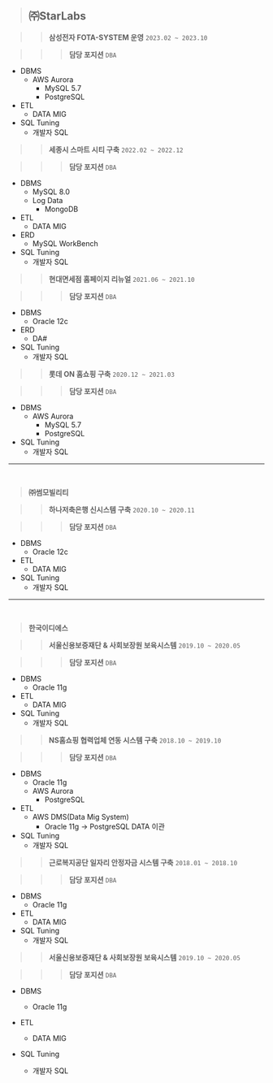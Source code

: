 > ## ㈜StarLabs

>   > **삼성전자 FOTA-SYSTEM 운영**                     `2023.02 ~ 2023.10`

>   >   > **담당 포지션** `DBA`

* DBMS
  - AWS Aurora
    + MySQL 5.7
    + PostgreSQL
* ETL
  - DATA MIG
* SQL Tuning
  - 개발자 SQL

>   > **세종시 스마트 시티 구축**                       `2022.02 ~ 2022.12`

>   >   > **담당 포지션** `DBA`

* DBMS
  - MySQL 8.0
  - Log Data
    + MongoDB
* ETL
  - DATA MIG
* ERD
  - MySQL WorkBench
* SQL Tuning
  - 개발자 SQL

>   > **현대면세점 홈페이지 리뉴얼**                    `2021.06 ~ 2021.10`

>   >   > **담당 포지션** `DBA`

* DBMS
  - Oracle 12c
* ERD
  - DA#
* SQL Tuning
  - 개발자 SQL

>   > **롯데 ON 홈쇼핑 구축**                           `2020.12 ~ 2021.03`

>   >   > **담당 포지션** `DBA`

* DBMS
  - AWS Aurora
    + MySQL 5.7
    + PostgreSQL
* SQL Tuning
  - 개발자 SQL

- - -

<br>

> **㈜썸모빌리티**

>   > **하나저축은행 신시스템 구축**                    `2020.10 ~ 2020.11`

>   >   > **담당 포지션** `DBA`

* DBMS
  - Oracle 12c
* ETL
  - DATA MIG
* SQL Tuning
  - 개발자 SQL

- - -

<br>

> **한국이디에스**

>   > **서울신용보증재단 & 사회보장원 보육시스템**      `2019.10 ~ 2020.05`

>   >   > **담당 포지션** `DBA`

* DBMS
  - Oracle 11g
* ETL
  - DATA MIG
* SQL Tuning
  - 개발자 SQL

>   > **NS홈쇼핑 협력업체 연동 시스템 구축**            `2018.10 ~ 2019.10`

>   >   > **담당 포지션** `DBA`

* DBMS
  - Oracle 11g
  - AWS Aurora
    + PostgreSQL
* ETL
  - AWS DMS(Data Mig System)
    + Oracle 11g -> PostgreSQL DATA 이관
* SQL Tuning
  - 개발자 SQL

>   > **근로복지공단 일자리 안정자금 시스템 구축**      `2018.01 ~ 2018.10`

>   >   > **담당 포지션** `DBA`

* DBMS
  - Oracle 11g
* ETL
  - DATA MIG
* SQL Tuning
  - 개발자 SQL

>   > **서울신용보증재단 & 사회보장원 보육시스템**      `2019.10 ~ 2020.05`

>   >   > **담당 포지션** `DBA`

* DBMS
  - Oracle 11g
* ETL
  - DATA MIG
* SQL Tuning
  - 개발자 SQL

  <br>

